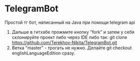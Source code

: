 # TelegramBot
Простой тг бот, написанный на Java при помощи telegram api

1) Дальше в гитхабе прожмите кнопку "fork" и затем у себя склонируйте проект либо через IDE либо так: git clone https://github.com/Terekhov-Nikita/TelegramBot.git
2) Ветка "master" - трогать не нужно. Делайте git checkout englishLanguageEdition сразу.
